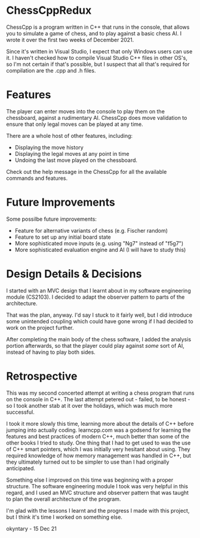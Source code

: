 # ChessCppRedux

ChessCpp is a program written in C++ that runs in the console, that allows you to simulate a game of chess, and to play against a basic chess AI. I wrote it over the first two weeks of December 2021.

Since it's written in Visual Studio, I expect that only Windows users can use it. I haven't checked how to compile Visual Studio C++ files in other OS's, so I'm not certain if that's possible, but I suspect that all that's required for compilation are the .cpp and .h files.

# Features

The player can enter moves into the console to play them on the chessboard, against a rudimentary AI. ChessCpp does move validation to ensure that only legal moves can be played at any time.

There are a whole host of other features, including:
  - Displaying the move history
  - Displaying the legal moves at any point in time
  - Undoing the last move played on the chessboard.

Check out the help message in the ChessCpp for all the available commands and features.

# Future Improvements

Some possilbe future improvements:
  - Feature for alternative variants of chess (e.g. Fischer random)
  - Feature to set up any initial board state
  - More sophisticated move inputs (e.g. using "Ng7" instead of "f5g7")
  - More sophisticated evaluation engine and AI (I will have to study this)

# Design Details & Decisions

I started with an MVC design that I learnt about in my software engineering module (CS2103). I decided to adapt the observer pattern to parts of the architecture.

That was the plan, anyway. I'd say I stuck to it fairly well, but I did introduce some unintended coupling which could have gone wrong if I had decided to work on the project further.

After completing the main body of the chess software, I added the analysis portion afterwards, so that the player could play against _some_ sort of AI, instead of having to play both sides.

# Retrospective

This was my second concerted attempt at writing a chess program that runs on the console in C++. The last attempt petered out - failed, to be honest - so I took another stab at it over the holidays, which was much more successful.

I took it more slowly this time, learning more about the details of C++ before jumping into actually coding. learncpp.com was a godsend for learning the features and best practices of modern C++, much better than some of the other books I tried to study. One thing that I had to get used to was the use of C++ smart pointers, which I was initially very hesitant about using. They required knowledge of how memory management was handled in C++, but they ultimately turned out to be simpler to use than I had originally anticipated.

Something else I improved on this time was beginning with a proper structure. The software engineering module I took was very helpful in this regard, and I used an MVC structure and observer pattern that was taught to plan the overall architecture of the program.

I'm glad with the lessons I learnt and the progress I made with this project, but I think it's time I worked on something else.

okyntary - 15 Dec 21